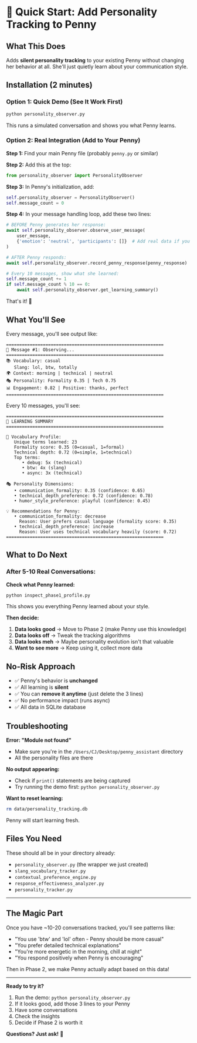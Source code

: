 # 🚀 Quick Start: Add Personality Tracking to Penny

## What This Does

Adds **silent personality tracking** to your existing Penny without changing her behavior at all. She'll just quietly learn about your communication style.

## Installation (2 minutes)

### Option 1: Quick Demo (See It Work First)
```bash
python personality_observer.py
```

This runs a simulated conversation and shows you what Penny learns.

### Option 2: Real Integration (Add to Your Penny)

**Step 1:** Find your main Penny file (probably `penny.py` or similar)

**Step 2:** Add this at the top:
```python
from personality_observer import PersonalityObserver
```

**Step 3:** In Penny's initialization, add:
```python
self.personality_observer = PersonalityObserver()
self.message_count = 0
```

**Step 4:** In your message handling loop, add these two lines:

```python
# BEFORE Penny generates her response:
await self.personality_observer.observe_user_message(
    user_message,
    {'emotion': 'neutral', 'participants': []}  # Add real data if you have it
)

# AFTER Penny responds:
await self.personality_observer.record_penny_response(penny_response)

# Every 10 messages, show what she learned:
self.message_count += 1
if self.message_count % 10 == 0:
    await self.personality_observer.get_learning_summary()
```

That's it! 🎉

## What You'll See

Every message, you'll see output like:
```
============================================================
📝 Message #1: Observing...
============================================================
📚 Vocabulary: casual
   Slang: lol, btw, totally
🌍 Context: morning | technical | neutral
🎭 Personality: Formality 0.35 | Tech 0.75
📊 Engagement: 0.82 | Positive: thanks, perfect
============================================================
```

Every 10 messages, you'll see:
```
============================================================
🧠 LEARNING SUMMARY
============================================================

📖 Vocabulary Profile:
   Unique terms learned: 23
   Formality score: 0.35 (0=casual, 1=formal)
   Technical depth: 0.72 (0=simple, 1=technical)
   Top terms:
      • debug: 5x (technical)
      • btw: 4x (slang)
      • async: 3x (technical)

🎭 Personality Dimensions:
   • communication_formality: 0.35 (confidence: 0.65)
   • technical_depth_preference: 0.72 (confidence: 0.78)
   • humor_style_preference: playful (confidence: 0.45)

💡 Recommendations for Penny:
   • communication_formality: decrease
     Reason: User prefers casual language (formality score: 0.35)
   • technical_depth_preference: increase
     Reason: User uses technical vocabulary heavily (score: 0.72)
============================================================
```

## What to Do Next

### After 5-10 Real Conversations:

**Check what Penny learned:**
```bash
python inspect_phase1_profile.py
```

This shows you everything Penny learned about your style.

**Then decide:**

1. **Data looks good** → Move to Phase 2 (make Penny use this knowledge)
2. **Data looks off** → Tweak the tracking algorithms
3. **Data looks meh** → Maybe personality evolution isn't that valuable
4. **Want to see more** → Keep using it, collect more data

## No-Risk Approach

- ✅ Penny's behavior is **unchanged**
- ✅ All learning is **silent**
- ✅ You can **remove it anytime** (just delete the 3 lines)
- ✅ No performance impact (runs async)
- ✅ All data in SQLite database

## Troubleshooting

**Error: "Module not found"**
- Make sure you're in the `/Users/CJ/Desktop/penny_assistant` directory
- All the personality files are there

**No output appearing:**
- Check if `print()` statements are being captured
- Try running the demo first: `python personality_observer.py`

**Want to reset learning:**
```bash
rm data/personality_tracking.db
```
Penny will start learning fresh.

## Files You Need

These should all be in your directory already:
- `personality_observer.py` (the wrapper we just created)
- `slang_vocabulary_tracker.py`
- `contextual_preference_engine.py`
- `response_effectiveness_analyzer.py`
- `personality_tracker.py`

---

## The Magic Part

Once you have ~10-20 conversations tracked, you'll see patterns like:

- "You use 'btw' and 'lol' often - Penny should be more casual"
- "You prefer detailed technical explanations"
- "You're more energetic in the morning, chill at night"
- "You respond positively when Penny is encouraging"

Then in Phase 2, we make Penny actually adapt based on this data!

---

**Ready to try it?**

1. Run the demo: `python personality_observer.py`
2. If it looks good, add those 3 lines to your Penny
3. Have some conversations
4. Check the insights
5. Decide if Phase 2 is worth it

**Questions? Just ask!** 🚀
